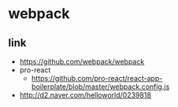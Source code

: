 # webpack

## link
* https://github.com/webpack/webpack
* pro-react
    - https://github.com/pro-react/react-app-boilerplate/blob/master/webpack.config.js
* http://d2.naver.com/helloworld/0239818

##